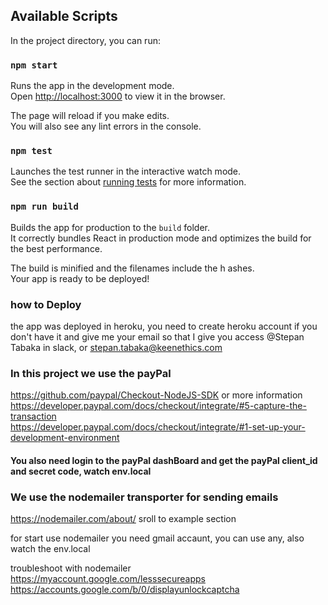 ## Available Scripts

In the project directory, you can run:

### `npm start`

Runs the app in the development mode.<br />
Open [http://localhost:3000](http://localhost:3000) to view it in the browser.

The page will reload if you make edits.<br />
You will also see any lint errors in the console.

### `npm test`

Launches the test runner in the interactive watch mode.<br />
See the section about [running tests](https://facebook.github.io/create-react-app/docs/running-tests) for more information.

### `npm run build`

Builds the app for production to the `build` folder.<br />
It correctly bundles React in production mode and optimizes the build for the best performance.

The build is minified and the filenames include the h
ashes.<br />
Your app is ready to be deployed!

### how to Deploy <br/>

the app was deployed in heroku, you need to create heroku account if you don't have it and give me your email so that I give you access
@Stepan Tabaka in slack, or stepan.tabaka@keenethics.com

### In this project we use the payPal 
https://github.com/paypal/Checkout-NodeJS-SDK or more information <br/>
https://developer.paypal.com/docs/checkout/integrate/#5-capture-the-transaction <br />
https://developer.paypal.com/docs/checkout/integrate/#1-set-up-your-development-environment
#### You also need login to the payPal dashBoard and get the payPal client_id and  secret code, watch env.local

### We use the nodemailer transporter for sending emails

https://nodemailer.com/about/ sroll to example section <br/>

for start use nodemailer you need gmail accaunt, you can use any, also watch the env.local

troubleshoot with nodemailer <br/>
https://myaccount.google.com/lesssecureapps <br/>
https://accounts.google.com/b/0/displayunlockcaptcha
